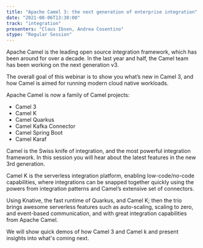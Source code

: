 ```yaml
---
title: "Apache Camel 3: the next generation of enterprise integration"
date: "2021-08-06T13:30:00" 
track: "integration"
presenters: "Claus Ibsen, Andrea Cosentino"
stype: "Regular Session"
---
```

Apache Camel is the leading open source integration framework, which has been around for over a decade. In the last year and half, the Camel team has been working on the next generation v3. 
 

 The overall goal of this webinar is to show you what’s new in Camel 3, and how Camel is aimed for running modern cloud native workloads.
 

 Apache Camel is now a family of Camel projects:
 

 * Camel 3
 * Camel K
 * Camel Quarkus
 * Camel Kafka Connector
 * Camel Spring Boot
 * Camel Karaf
 

 Camel is the Swiss knife of integration, and the most powerful integration framework. In this session you will hear about the latest features in the new 3rd generation.
 

 Camel K is the serverless integration platform, enabling low-code/no-code capabilities, where integrations can be snapped together quickly using the powers from integration patterns and
 Camel’s extensive set of connectors.
 

 Using Knative, the fast runtime of Quarkus, and Camel K; then the trio brings awesome serverless features such as auto-scaling, scaling to zero, and event-based communication, and with great integration capabilities from Apache Camel.
 

 We will show quick demos of how Camel 3 and Camel k and present insights into what's coming next.
